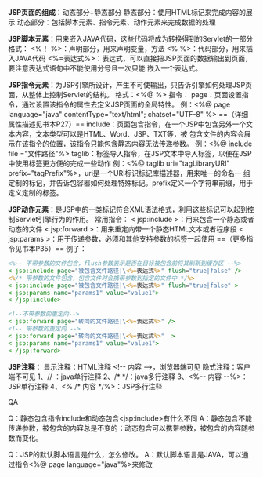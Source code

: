 **JSP页面的组成**：动态部分+静态部分
		静态部分：使用HTML标记来完成内容的展示
		动态部分：包括脚本元素、指令元素、动作元素来完成数据的处理

**JSP脚本元素**：用来嵌入JAVA代码，这些代码将成为转换得到的Servlet的一部分
	格式：
			\<%！ %>：声明部分，用来声明变量，方法
			\<%     %>：代码部分，用来插入JAVA代码
			\<%=表达式%>：表达式，可以直接把JSP页面的数据输出到页面，要注意表达式语句中不能使用分号且一次只能			嵌入一个表达式。

**JSP指令元素**：为JSP引擎所设计，产生不可使输出，只告诉引擎如何处理JSP页面，从整体上控制Servlet的结构。
	格式：\<%@ %>
	指令：
			page：页面设置指令，通过设置该指令的属性去定义JSP页面的全局特性。
			例：\<%@ page language="java" contentType="text/html"; chatset="UTF-8" %>
			==（详细属性描述见书本P27）==
			include：页面包含指令，在一个JSP中包含另外一个文本内容，文本类型可以是HTML、Word、JSP、TXT等，被			包含文件的内容会展示在该指令的位置，该指令只能包含静态内容无法传递参数。
			例：\<%@ include file ="文件路径"%>
			taglib：标签导入指令，在JSP文本中导入标签，以便在JSP中使用标签更方便的完成一些动作
			例：\<%@ taglib uri="tagLibraryURI" prefix="tagPrefix"%>，uri是一个URI标识标记库描述器，用来唯一的命名一			组定制的标记，并告诉包容器如何处理特殊标记。prefix定义一个字符串前缀，用于定义定制的标签。

**JSP动作元素**：是JSP中的一类标记符合XML语法格式，利用这些标记可以起到控制Servlet引擎行为的作用。
	常用指令：
			\< jsp:include >：用来包含一个静态或者动态的文件
			\< jsp:forward >：用来重定向带一个静态HTML文本或者程序段
			\< jsp:params >：用于传递参数，必须和其他支持参数的标签一起使用
			==（更多指令见书本P35）==
	例子：

```jsp
<%-- 不带参数的文件包含，flush参数表示是否在目标被包含前将其刷新到缓存区 --%>
< jsp:include page="被包含文件路径|\<%=表达式%>" flush="true|false" />
<%/* 带参数的文件包含，包含文件时会携带参数到指定的文件中 */%>
< jsp:include page="被包含文件路径|\<%=表达式%>" flush="true|false" >
< jsp:params name="params1" value="value1">
< /jsp:include>
```

```jsp
<!--不带参数的重定向-->
< jsp:forward page="转向的文件路径|\<%=表达式%>" />
<!-- 带参数的重定向 -->
< jsp:forward page="转向的文件路径|\<%=表达式%>"  >
< jsp:params name="params1" value="value1">
< /jsp:forward>
```

**JSP注释**：
	显示注释：HTML注释 \<!-- 内容 -->，浏览器端可见
	隐式注释：客户端不可见
		1、// ：java单行注释
		2、/* */：java多行注释
		3、\<%-- 内容 --%>：JSP单行注释
		4、\<% /\* 内容 */%>：JSP多行注释



QA

Q：静态包含指令include和动态包含\<jsp:include>有什么不同
A：静态包含不能传递参数，被包含的内容总是不变的；动态包含可以携带参数，被包含的内容随参数而变化。

Q：JSP的默认脚本语言是什么，怎么修改。
A：默认脚本语言是JAVA，可以通过指令\<%@ page language="java"%>来修改